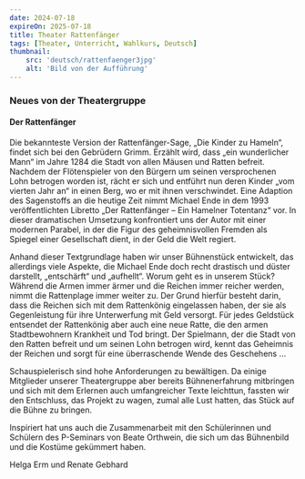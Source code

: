 ```yaml
---
date: 2024-07-18
expireOn: 2025-07-18
title: Theater Rattenfänger
tags: [Theater, Unterricht, Wahlkurs, Deutsch]
thumbnail: 
    src: 'deutsch/rattenfaenger3jpg'
    alt: 'Bild von der Aufführung'
---
```


### Neues von der Theatergruppe
#### Der Rattenfänger

Die bekannteste Version der Rattenfänger-Sage, „Die Kinder zu Hameln“, findet sich bei den Gebrüdern Grimm. Erzählt wird, dass „ein wunderlicher Mann“ im Jahre 1284 die Stadt von allen Mäusen und Ratten befreit. Nachdem der Flötenspieler von den Bürgern um seinen versprochenen Lohn betrogen worden ist, rächt er sich und entführt nun deren Kinder „vom vierten Jahr an“ in einen Berg, wo er mit ihnen verschwindet. Eine Adaption des Sagenstoffs an die heutige Zeit nimmt Michael Ende in dem 1993 veröffentlichten Libretto „Der Rattenfänger – Ein Hamelner Totentanz“ vor. In dieser dramatischen Umsetzung konfrontiert uns der Autor mit einer modernen Parabel, in der die Figur des geheimnisvollen Fremden als Spiegel einer Gesellschaft dient, in der Geld die Welt regiert. 

<gallery images="/images/deutsch/rattenfaenger1.jpg,/images/deutsch/rattenfaenger2.jpg,/images/deutsch/rattenfaenger3.jpg"></gallery>

Anhand dieser Textgrundlage haben wir unser Bühnenstück entwickelt, das allerdings viele Aspekte, die Michael Ende doch recht drastisch und düster darstellt, „entschärft“ und „aufhellt“. Worum geht es in unserem Stück? Während die Armen immer ärmer und die Reichen immer reicher werden, nimmt die Rattenplage immer weiter zu. Der Grund hierfür besteht darin, dass die Reichen sich mit dem Rattenkönig eingelassen haben, der sie als Gegenleistung für ihre Unterwerfung mit Geld versorgt. Für jedes Geldstück entsendet der Rattenkönig aber auch eine neue Ratte, die den armen Stadtbewohnern Krankheit und Tod bringt. Der Spielmann, der die Stadt von den Ratten befreit und um seinen Lohn betrogen wird, kennt das Geheimnis der Reichen und sorgt für eine überraschende Wende des Geschehens …

Schauspielerisch sind hohe Anforderungen zu bewältigen. Da einige Mitglieder unserer Theatergruppe aber bereits Bühnenerfahrung mitbringen und sich mit dem Erlernen auch umfangreicher Texte leichttun, fassten wir den Entschluss, das Projekt zu wagen, zumal alle Lust hatten, das Stück auf die Bühne zu bringen.

Inspiriert hat uns auch die Zusammenarbeit mit den Schülerinnen und Schülern des P-Seminars von Beate Orthwein, die sich um das Bühnenbild und die Kostüme gekümmert haben.

Helga Erm und Renate Gebhard
